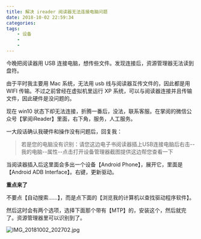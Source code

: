 ```yaml
---
title: 解决 ireader 阅读器无法连接电脑问题
date: 2018-10-02 22:59:34
categories:
tags:
    - 设备
    -
    - 
---
```

今晚把阅读器用 USB 连接电脑，想传些文件。发现连接后，资源管理器无法读到盘符。

<!--more-->

由于平时我主要用 Mac 系统，无法用 usb 线与阅读器互传文件的，因此都是用 WIFI 传输。不过之前曾经在虚拟机里运行 XP 系统，可以与阅读器连接并且传输文件，因此硬件是没问题的。

现在 win10 状态下却无法连接，折腾一番后，没法，联系客服。在掌阅的微信公众号【掌阅iReader】里面，右下角，服务，人工服务。

一大段话确认我硬件和操作没有问题后，回复我：

> 若是您的电脑没有识别：请您这边电子书阅读器插上USB连接电脑后右击--我的电脑--属性--点击打开设备管理器截图提供这边帮您查看一下

当阅读器插入后这里面会多出一个设备【Android Phone】，展开它，里面是【Android ADB Interface】。右键，更新驱动。

**重点来了**

不要点【自动搜索……】，而是点下面的【浏览我的计算机以查找驱动程序软件】。

然后这时会有两个选项，选择下面那个带有【MTP】的，安装这个，然后就完了。资源管理器里可以识别到了。

![IMG_20181002_202702.jpg](https://i.loli.net/2018/10/02/5bb388899cc2d.jpg)
